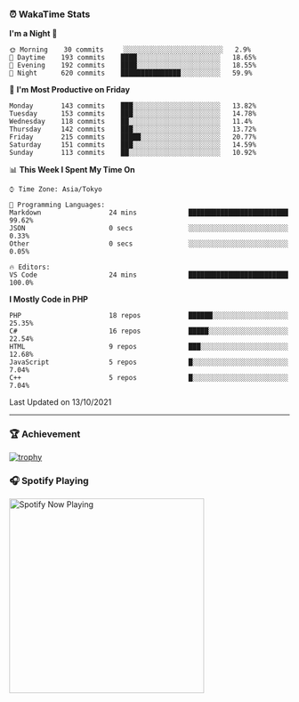### ⏰ WakaTime Stats


<!--START_SECTION:waka-->
**I'm a Night 🦉** 

```text
🌞 Morning    30 commits     ░░░░░░░░░░░░░░░░░░░░░░░░░   2.9% 
🌆 Daytime    193 commits    ████░░░░░░░░░░░░░░░░░░░░░   18.65% 
🌃 Evening    192 commits    ████░░░░░░░░░░░░░░░░░░░░░   18.55% 
🌙 Night      620 commits    ███████████████░░░░░░░░░░   59.9%

```
📅 **I'm Most Productive on Friday** 

```text
Monday       143 commits    ███░░░░░░░░░░░░░░░░░░░░░░   13.82% 
Tuesday      153 commits    ███░░░░░░░░░░░░░░░░░░░░░░   14.78% 
Wednesday    118 commits    ██░░░░░░░░░░░░░░░░░░░░░░░   11.4% 
Thursday     142 commits    ███░░░░░░░░░░░░░░░░░░░░░░   13.72% 
Friday       215 commits    █████░░░░░░░░░░░░░░░░░░░░   20.77% 
Saturday     151 commits    ███░░░░░░░░░░░░░░░░░░░░░░   14.59% 
Sunday       113 commits    ██░░░░░░░░░░░░░░░░░░░░░░░   10.92%

```


📊 **This Week I Spent My Time On** 

```text
⌚︎ Time Zone: Asia/Tokyo

💬 Programming Languages: 
Markdown                 24 mins             █████████████████████████   99.62% 
JSON                     0 secs              ░░░░░░░░░░░░░░░░░░░░░░░░░   0.33% 
Other                    0 secs              ░░░░░░░░░░░░░░░░░░░░░░░░░   0.05%

🔥 Editors: 
VS Code                  24 mins             █████████████████████████   100.0%

```

**I Mostly Code in PHP** 

```text
PHP                      18 repos            ██████░░░░░░░░░░░░░░░░░░░   25.35% 
C#                       16 repos            █████░░░░░░░░░░░░░░░░░░░░   22.54% 
HTML                     9 repos             ███░░░░░░░░░░░░░░░░░░░░░░   12.68% 
JavaScript               5 repos             █░░░░░░░░░░░░░░░░░░░░░░░░   7.04% 
C++                      5 repos             █░░░░░░░░░░░░░░░░░░░░░░░░   7.04%

```



 Last Updated on 13/10/2021
<!--END_SECTION:waka-->

---

### 🏆 Achievement

[![trophy](https://github-profile-trophy.vercel.app/?username=Slime-hatena&theme=flat&no-bg=true&no-frame=true&column=8)](https://github.com/ryo-ma/github-profile-trophy)

### 🎧 Spotify Playing

[<img src="https://spotify-now-playing-slime-hatena.vercel.app/api/spotify-playing" alt="Spotify Now Playing" width="350" />](https://open.spotify.com/user/slime_hatena)

<!--
**Slime-hatena/Slime-hatena** is a ✨ _special_ ✨ repository because its `README.md` (this file) appears on your GitHub profile.

Here are some ideas to get you started:

- 🔭 I’m currently working on ...
- 🌱 I’m currently learning ...
- 👯 I’m looking to collaborate on ...
- 🤔 I’m looking for help with ...
- 💬 Ask me about ...
- 📫 How to reach me: ...
- 😄 Pronouns: ...
- ⚡ Fun fact: ...
-->
